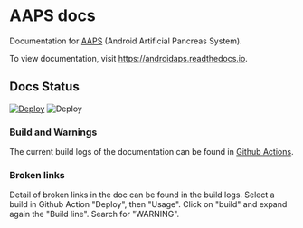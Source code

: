# AAPS docs

Documentation for [AAPS](https://github.com/nightscout/AndroidAPS) (Android Artificial Pancreas System).

To view documentation, visit <https://androidaps.readthedocs.io>.

## Docs Status

[![Deploy](https://github.com/openaps/AndroidAPSdocs/actions/workflows/deploy.yml/badge.svg)](https://github.com/openaps/AndroidAPSdocs/actions/workflows/deploy.yml) ![Deploy](https://readthedocs.org/projects/androidaps/badge/?version=latest)

### Build and Warnings

The current build logs of the documentation can be found in [Github Actions](https://github.com/openaps/AndroidAPSdocs/actions/workflows/deploy.yml).  

### Broken links

Detail of broken links in the doc can be found in the build logs. Select a build in Github Action "Deploy", then "Usage". Click on "build" and expand again the "Build line". Search for "WARNING".